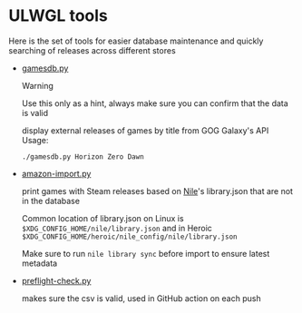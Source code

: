 # ULWGL tools

Here is the set of tools for easier database maintenance and quickly searching of releases across different stores

- [gamesdb.py](./gamesdb.py) 
    
    > [!WARNING]
    > Use this only as a hint, always make sure you can confirm that the data is valid

    display external releases of games by title from GOG Galaxy's API  
    Usage:
    ```
    ./gamesdb.py Horizon Zero Dawn
    ```

- [amazon-import.py](./amazon-import.py) 

    print games with Steam releases based on [Nile](https://github.com/imLinguin/nile)'s library.json that are not in the database
    
    Common location of library.json on Linux is `$XDG_CONFIG_HOME/nile/library.json` and in Heroic `$XDG_CONFIG_HOME/heroic/nile_config/nile/library.json`

    Make sure to run `nile library sync` before import to ensure latest metadata

- [preflight-check.py](./preflight-check.py)

    makes sure the csv is valid, used in GitHub action on each push
